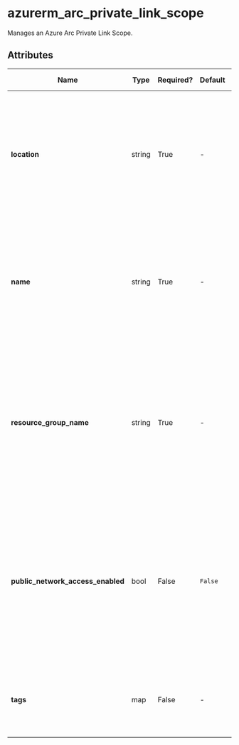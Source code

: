# azurerm_arc_private_link_scope

Manages an Azure Arc Private Link Scope.

## Attributes

| Name | Type | Required? | Default  | possible values | Description |
| ---- | ---- | --------- | -------- | ----------- | ----------- |
| **location** | string | True | -  |  -  | The Azure Region where the Arc Private Link Scope should exist. Changing this forces a new Azure Arc Private Link Scope to be created. | 
| **name** | string | True | -  |  -  | The name which should be used for the Azure Arc Private Link Scope. Changing this forces a new Azure Arc Private Link Scope to be created. | 
| **resource_group_name** | string | True | -  |  -  | The name of the Resource Group where the Azure Arc Private Link Scope should exist. Changing this forces a new Azure Arc Private Link Scope to be created. | 
| **public_network_access_enabled** | bool | False | `False`  |  `true`, `false`  | Indicates whether machines associated with the private link scope can also use public Azure Arc service endpoints. Defaults to `false`. Possible values are `true` and `false`. | 
| **tags** | map | False | -  |  -  | A mapping of tags which should be assigned to the Azure Arc Private Link Scope. | 

